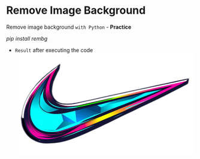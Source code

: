 # Remove Image Background
 Remove image background `with Python` - **Practice**

*pip install rembg*

- `Result` after executing the code
![Image PNG](images/bg_nike_output.png)

